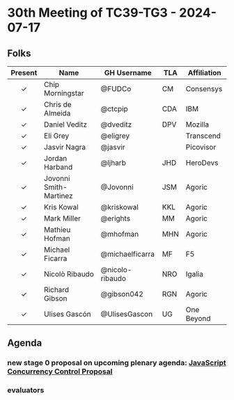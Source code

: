 # 30th Meeting of TC39-TG3 - 2024-07-17

## Folks

| Present | Name                   | GH Username     | TLA | Affiliation |
| :-----: | ---------------------- | --------------- | --- | ----------- |
|    ✓    | Chip Morningstar       | @FUDCo          | CM  | Consensys   |
|    ✓    | Chris de Almeida       | @ctcpip         | CDA | IBM         |
|    ✓    | Daniel Veditz          | @dveditz        | DPV | Mozilla     |
|    ✓    | Eli Grey               | @eligrey        |     | Transcend   |
|    ✓    | Jasvir Nagra           | @jasvir         |     | Picovisor   |
|    ✓    | Jordan Harband         | @ljharb         | JHD | HeroDevs    |
|    ✓    | Jovonni Smith-Martinez | @Jovonni        | JSM | Agoric      |
|    ✓    | Kris Kowal             | @kriskowal      | KKL | Agoric      |
|    ✓    | Mark Miller            | @erights        | MM  | Agoric      |
|    ✓    | Mathieu Hofman         | @mhofman        | MHN | Agoric      |
|    ✓    | Michael Ficarra        | @michaelficarra | MF  | F5          |
|    ✓    | Nicolò Ribaudo         | @nicolo-ribaudo | NRO | Igalia      |
|    ✓    | Richard Gibson         | @gibson042      | RGN | Agoric      |
|    ✓    | Ulises Gascón          | @UlisesGascon   | UG  | One Beyond  |

## Agenda

### new stage 0 proposal on upcoming plenary agenda: [JavaScript Concurrency Control Proposal](https://github.com/michaelficarra/proposal-concurrency-control)

### evaluators
